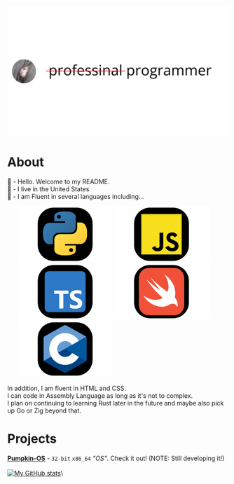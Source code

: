 <img src="https://github.com/KingUndeadCodes/KingUndeadCodes/raw/main/images/prof_pic.svg" style="display:inline;">

# About

👋 - Hello. Welcome to my README.\
🏴 - I live in the United States\
🧠 - I am Fluent in several languages including...

<ol>
    <img src="https://github.com/KingUndeadCodes/KingUndeadCodes/raw/main/images/python.svg" style="display:inline;">
    <img src="https://github.com/KingUndeadCodes/KingUndeadCodes/raw/main/images/javascript.svg" style="display:inline;">
    <img src="https://github.com/KingUndeadCodes/KingUndeadCodes/raw/main/images/typescript.svg" style="display:inline;">
    <img src="https://github.com/KingUndeadCodes/KingUndeadCodes/raw/main/images/swift.svg" style="display:inline;">
    <img src="https://github.com/KingUndeadCodes/KingUndeadCodes/raw/main/images/c.svg" style="display:inline;">
</ol>

<p>
    In addition, I am fluent in HTML and CSS.<br/>
    I can code in Assembly Language as long as it's not to complex.<br/>
    I plan on continuing to learning Rust later in the future and maybe also pick up Go or Zig beyond that.<br/>
</p>

# Projects

[**Pumpkin-OS**](https://github.com/KingUndeadCodes/Pumpkin-OS) - `32-bit` `x86_64` *"OS"*. Check it out! (NOTE: Still developing it!)\
\
[![My GitHub stats](https://github-readme-stats.vercel.app/api?username=KingUndeadCodes&theme=radical)](https://github.com/anuraghazra/github-readme-stats)\
<!-- ![](https://komarev.com/ghpvc/?username=KingUndeadCodes) -->
